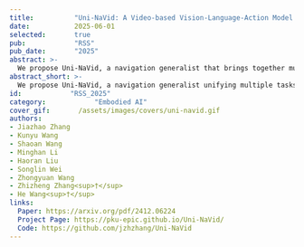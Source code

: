 ```yaml
---
title:          "Uni-NaVid: A Video-based Vision-Language-Action Model for Unifying Embodied Navigation Tasks"
date:           2025-06-01
selected:       true
pub:            "RSS"
pub_date:       "2025"
abstract: >-
  We propose Uni-NaVid, a navigation generalist that brings together multiple tasks within a single model, including Vision-and-Language Navigation, Object Navigation, Embodied Question Answering, and Human-Following. The central insight behind this unification is that different tasks create synergy beyond what specialists can achieve. On the technical side, Uni-NaVid adopts an online token merging strategy for achieving about 5 Hz model inference, and predicts action for multiple future steps for enabling non-blocking deployment in the real world.
abstract_short: >-
  We propose Uni-NaVid, a navigation generalist unifying multiple tasks in one model.
id:            "RSS_2025"
category:            "Embodied AI"
cover_gif:       /assets/images/covers/uni-navid.gif
authors:
- Jiazhao Zhang
- Kunyu Wang
- Shaoan Wang
- Minghan Li
- Haoran Liu
- Songlin Wei
- Zhongyuan Wang
- Zhizheng Zhang<sup>†</sup>
- He Wang<sup>†</sup>
links:
  Paper: https://arxiv.org/pdf/2412.06224
  Project Page: https://pku-epic.github.io/Uni-NaVid/
  Code: https://github.com/jzhzhang/Uni-NaVid
---
```


